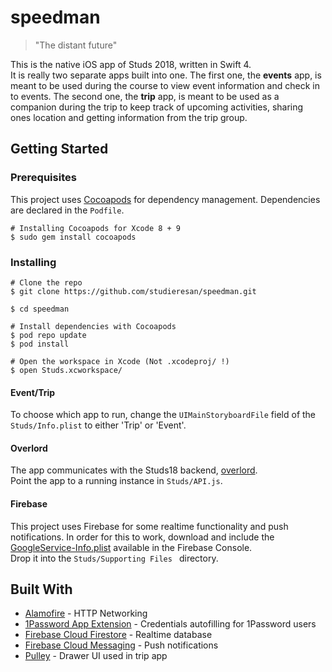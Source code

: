 # speedman
> "The distant future"

This is the native iOS app of Studs 2018, written in Swift 4.  
It is really two separate apps built into one. The first one, the **events**
app, is meant to be used during the course to view event information and check in
to events. The second one, the **trip** app, is meant to be used as a companion
during the trip to keep track of upcoming activities, sharing ones location
and getting information from the trip group.

## Getting Started
### Prerequisites
This project uses [Cocoapods](http://cocoapods.org/) for dependency management.
Dependencies are declared in the `Podfile`. 

```shell
# Installing Cocoapods for Xcode 8 + 9
$ sudo gem install cocoapods
```

### Installing
```shell
# Clone the repo
$ git clone https://github.com/studieresan/speedman.git

$ cd speedman

# Install dependencies with Cocoapods
$ pod repo update
$ pod install

# Open the workspace in Xcode (Not .xcodeproj/ !)
$ open Studs.xcworkspace/
```

#### Event/Trip
To choose which app to run, change the `UIMainStoryboardFile` field of the
`Studs/Info.plist` to either 'Trip' or 'Event'.

#### Overlord
The app communicates with the Studs18 backend, [overlord](https://github.com/studieresan/overlord).  
Point the app to a running instance in `Studs/API.js`.

#### Firebase
This project uses Firebase for some realtime functionality and push
notifications. In order for this to work, download and include the
[GoogleService-Info.plist](https://support.google.com/firebase/answer/7015592)
available in the Firebase Console.  
Drop it into the `Studs/Supporting Files ` directory.

## Built With
* [Alamofire](https://github.com/Alamofire/Alamofire) - HTTP Networking
* [1Password App Extension](https://github.com/AgileBits/onepassword-app-extension) - Credentials autofilling for 1Password users
* [Firebase Cloud Firestore](https://firebase.google.com/docs/firestore/) - Realtime database
* [Firebase Cloud Messaging](https://firebase.google.com/docs/cloud-messaging/) - Push notifications
* [Pulley](https://github.com/52inc/Pulley) - Drawer UI used in trip app
